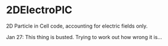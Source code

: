# 2DElectroPIC
2D Particle in Cell code, accounting for electric fields only. 

Jan 27: This thing is busted. Trying to work out how wrong it is... 

